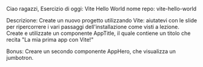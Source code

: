 Ciao ragazzi,
Esercizio di oggi: Vite Hello World
nome repo: vite-hello-world

Descrizione:
Create un nuovo progetto utilizzando Vite: aiutatevi con le slide per ripercorrere i vari passaggi dell'installazione come visti a lezione.
Create e utilizzate un componente AppTitle, il quale contiene un titolo che recita "La mia prima app con Vite!"

Bonus:
Creare un secondo componente AppHero, che visualizza un jumbotron.